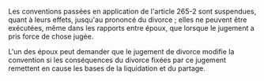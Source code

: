   
Les conventions passées en application de l'article 265-2 sont suspendues, quant à leurs effets, jusqu'au prononcé du divorce ; elles ne peuvent être exécutées, même dans les rapports entre époux, que lorsque le jugement a pris force de chose jugée.  

  
L'un des époux peut demander que le jugement de divorce modifie la convention si les conséquences du divorce fixées par ce jugement remettent en cause les bases de la liquidation et du partage.  
